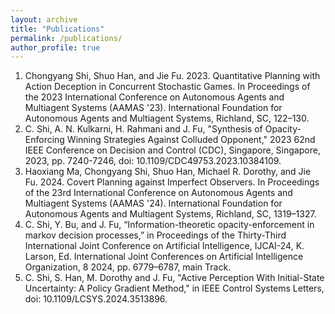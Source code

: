 ```yaml
---
layout: archive
title: "Publications"
permalink: /publications/
author_profile: true
---
```

1. Chongyang Shi, Shuo Han, and Jie Fu. 2023. Quantitative Planning with Action Deception in Concurrent Stochastic Games. In Proceedings of the 2023 International Conference on Autonomous Agents and Multiagent Systems (AAMAS '23). International Foundation for Autonomous Agents and Multiagent Systems, Richland, SC, 122–130.
2. C. Shi, A. N. Kulkarni, H. Rahmani and J. Fu, "Synthesis of Opacity-Enforcing Winning Strategies Against Colluded Opponent," 2023 62nd IEEE Conference on Decision and Control (CDC), Singapore, Singapore, 2023, pp. 7240-7246, doi: 10.1109/CDC49753.2023.10384109.
3. Haoxiang Ma, Chongyang Shi, Shuo Han, Michael R. Dorothy, and Jie Fu. 2024. Covert Planning against Imperfect Observers. In Proceedings of the 23rd International Conference on Autonomous Agents and Multiagent Systems (AAMAS '24). International Foundation for Autonomous Agents and Multiagent Systems, Richland, SC, 1319–1327.
4.  C. Shi, Y. Bu, and J. Fu, “Information-theoretic opacity-enforcement in markov decision processes,” in Proceedings of the Thirty-Third International Joint Conference on Artificial Intelligence, IJCAI-24, K. Larson, Ed. International Joint Conferences on Artificial Intelligence Organization, 8 2024, pp. 6779–6787, main Track.
5. C. Shi, S. Han, M. Dorothy and J. Fu, "Active Perception With Initial-State Uncertainty: A Policy Gradient Method," in IEEE Control Systems Letters, doi: 10.1109/LCSYS.2024.3513896.




